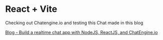 # React + Vite

Checking out Chatengine.io and testing this Chat made in this blog 

[Blog - Build a realtime chat app with NodeJS, ReactJS, and ChatEngine.io](https://blog.chatengine.io/fullstack-chat/nodejs-reactjs)